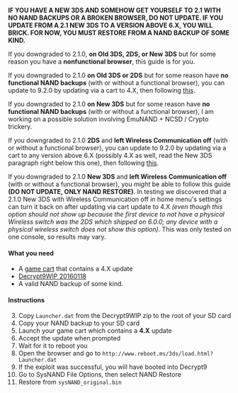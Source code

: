 **IF YOU HAVE A NEW 3DS AND SOMEHOW GET YOURSELF TO 2.1 WITH NO NAND BACKUPS OR A BROKEN BROWSER, DO NOT UPDATE. IF YOU UPDATE FROM A 2.1 NEW 3DS TO A VERSION ABOVE 6.X, YOU WILL BRICK. FOR NOW, YOU MUST RESTORE FROM A NAND BACKUP OF SOME KIND.**

If you downgraded to 2.1.0, **on Old 3DS, 2DS, or New 3DS** but for some reason you have a **nonfunctional browser**, this guide is for you.

If you downgraded to 2.1.0 **on Old 3DS or 2DS** but for some reason have **no functional NAND backups** (with or without a functional browser), you can update to 9.2.0 by updating via a cart to 4.X, then following [this](https://github.com/Plailect/Guide/wiki/9.2.0-Update).

If you downgraded to 2.1.0 **on New 3DS** but for some reason have **no functional NAND backups** (with or without a functional browser), I am working on a possible solution involving EmuNAND + NCSD / Crypto trickery.

If you downgraded to 2.1.0 **2DS** and **left Wireless Communication off** (with or without a functional browser), you can update to 9.2.0 by updating via a cart to any version above 6.X (possibly 4.X as well, read the New 3DS paragraph right below this one), then following [this](https://github.com/Plailect/Guide/wiki/9.2.0-Update).

If you downgraded to 2.1.0 **New 3DS** and **left Wireless Communication off** (with or without a functional browser), you *might* be able to follow this guide **(DO NOT UPDATE, ONLY NAND RESTORE)**. In testing we discovered that a 2.1.0 New 3DS with Wireless Communication off in home menu's settings can turn it back on after updating via cart update to 4.X *(even though this option should not show up because the first device to not have a physical Wireless switch was the 2DS which shipped on 6.0.0; any device with a physical wireless switch does not show this option)*. This was only tested on one console, so results may vary.

#### What you need

* A [game cart](http://www.3dsdb.com/) that contains a 4.X update
* [Decrypt9WIP 20160118](https://github.com/d0k3/Decrypt9WIP/releases/tag/20160118)
* A valid NAND backup of some kind.

#### Instructions

3. Copy `Launcher.dat` from the Decrypt9WIP zip to the root of your SD card
4. Copy your NAND backup to your SD card
6. Launch your game cart which contains a **4.X** update
7. Accept the update when prompted
8. Wait for it to reboot you
9. Open the browser and go to `http://www.reboot.ms/3ds/load.html?Launcher.dat`
10. If the exploit was successful, you will have booted into Decrypt9
11. Go to SysNAND File Options, then select NAND Restore
12. Restore from `sysNAND_original.bin`
